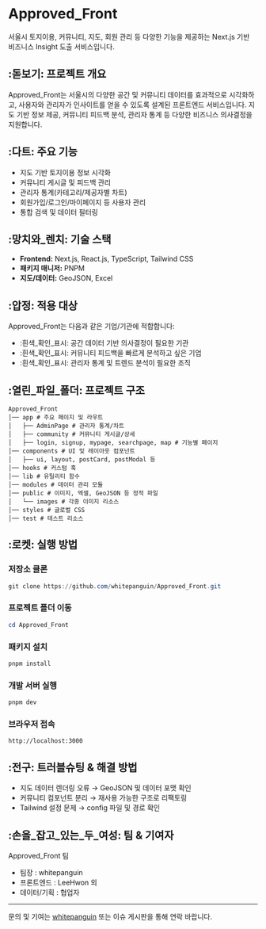 # Approved_Front
서울시 토지이용, 커뮤니티, 지도, 회원 관리 등 다양한 기능을 제공하는 Next.js 기반 비즈니스 Insight 도출 서비스입니다.
## :돋보기: 프로젝트 개요
Approved_Front는 서울시의 다양한 공간 및 커뮤니티 데이터를 효과적으로 시각화하고, 사용자와 관리자가 인사이트를 얻을 수 있도록 설계된 프론트엔드 서비스입니다. 지도 기반 정보 제공, 커뮤니티 피드백 분석, 관리자 통계 등 다양한 비즈니스 의사결정을 지원합니다.
## :다트: 주요 기능
* 지도 기반 토지이용 정보 시각화
* 커뮤니티 게시글 및 피드백 관리
* 관리자 통계(카테고리/제공자별 차트)
* 회원가입/로그인/마이페이지 등 사용자 관리
* 통합 검색 및 데이터 필터링
## :망치와_렌치: 기술 스택
* **Frontend:** Next.js, React.js, TypeScript, Tailwind CSS
* **패키지 매니저:** PNPM
* **지도/데이터:** GeoJSON, Excel
## :압정: 적용 대상
Approved_Front는 다음과 같은 기업/기관에 적합합니다:
* :흰색_확인_표시: 공간 데이터 기반 의사결정이 필요한 기관
* :흰색_확인_표시: 커뮤니티 피드백을 빠르게 분석하고 싶은 기업
* :흰색_확인_표시: 관리자 통계 및 트렌드 분석이 필요한 조직
## :열린_파일_폴더: 프로젝트 구조
```
Approved_Front
│── app # 주요 페이지 및 라우트
│   ├── AdminPage # 관리자 통계/차트
│   ├── community # 커뮤니티 게시글/상세
│   ├── login, signup, mypage, searchpage, map # 기능별 페이지
│── components # UI 및 레이아웃 컴포넌트
│   ├── ui, layout, postCard, postModal 등
│── hooks # 커스텀 훅
│── lib # 유틸리티 함수
│── modules # 데이터 관리 모듈
│── public # 이미지, 엑셀, GeoJSON 등 정적 파일
│   └── images # 각종 이미지 리소스
│── styles # 글로벌 CSS
│── test # 테스트 리소스
```
## :로켓: 실행 방법
### 저장소 클론
```powershell
git clone https://github.com/whitepanguin/Approved_Front.git
```
### 프로젝트 폴더 이동
```powershell
cd Approved_Front
```
### 패키지 설치
```powershell
pnpm install
```
### 개발 서버 실행
```powershell
pnpm dev
```
### 브라우저 접속
`http://localhost:3000`
## :전구: 트러블슈팅 & 해결 방법
* 지도 데이터 렌더링 오류 → GeoJSON 및 데이터 포맷 확인
* 커뮤니티 컴포넌트 분리 → 재사용 가능한 구조로 리팩토링
* Tailwind 설정 문제 → config 파일 및 경로 확인
## :손을_잡고_있는_두_여성: 팀 & 기여자
Approved_Front 팀
* 팀장 : whitepanguin
* 프론트엔드 : LeeHwon 외
* 데이터/기획 : 협업자
---
문의 및 기여는 [whitepanguin](https://github.com/whitepanguin) 또는 이슈 게시판을 통해 연락 바랍니다.
